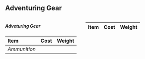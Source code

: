 ## Adventuring Gear

<div class='classTable wide' style='column-count:2'>

##### Adveturing Gear

| Item                      | Cost   | Weight |
|:--------------------------|:------:|:------:|
|*Ammunition*               |        |        |

```
```


| Item                      | Cost   | Weight |
|:--------------------------|:------:|:------:|

</div>
